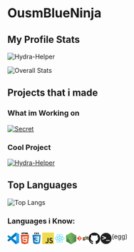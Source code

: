 # OusmBlueNinja

## My Profile Stats

![Hydra-Helper](https://visitor-badge.laobi.icu/badge?page_id=OusmBlueNinja.OusmBlueNinja)

![Overall Stats](https://github-readme-stats.vercel.app/api?username=OusmBlueNinja&count_private=true&show_icons=true&hide=contribs)
## Projects that i made
### What im Working on
[![Secret](https://github-readme-stats.vercel.app/api/pin/?username=ousmblueninja&repo=new-project&theme=light)](https://github.com/ousmblueninja/new-project)

### Cool Project
[![Hydra-Helper](https://github-readme-stats.vercel.app/api/pin/?username=ousmblueninja&repo=hydra-helper&theme=light)](https://github.com/ousmblueninja/hydra-helper)

## Top Languages

![Top Langs](https://github-readme-stats.vercel.app/api/top-langs/?username=OusmBlueNinja&layout=compact)



### Languages i Know:

<img align="left" alt="Visual Studio Code" width="26px" src="https://raw.githubusercontent.com/github/explore/80688e429a7d4ef2fca1e82350fe8e3517d3494d/topics/visual-studio-code/visual-studio-code.png" />
<img align="left" alt="HTML5" width="26px" src="https://raw.githubusercontent.com/github/explore/80688e429a7d4ef2fca1e82350fe8e3517d3494d/topics/html/html.png" />
<img align="left" alt="CSS3" width="26px" src="https://raw.githubusercontent.com/github/explore/80688e429a7d4ef2fca1e82350fe8e3517d3494d/topics/css/css.png" />
<img align="left" alt="JavaScript" width="26px" src="https://raw.githubusercontent.com/github/explore/80688e429a7d4ef2fca1e82350fe8e3517d3494d/topics/javascript/javascript.png" />
<img align="left" alt="React" width="26px" src="https://raw.githubusercontent.com/github/explore/80688e429a7d4ef2fca1e82350fe8e3517d3494d/topics/react/react.png" />
<img align="left" alt="Node.js" width="26px" src="https://raw.githubusercontent.com/github/explore/80688e429a7d4ef2fca1e82350fe8e3517d3494d/topics/nodejs/nodejs.png" />
<img align="left" alt="Git" width="26px" src="https://raw.githubusercontent.com/github/explore/80688e429a7d4ef2fca1e82350fe8e3517d3494d/topics/git/git.png" />
<img align="left" alt="GitHub" width="26px" src="https://raw.githubusercontent.com/github/explore/78df643247d429f6cc873026c0622819ad797942/topics/github/github.png" />
<img align="left" alt="Terminal" width="26px" src="https://raw.githubusercontent.com/github/explore/80688e429a7d4ef2fca1e82350fe8e3517d3494d/topics/terminal/terminal.png" />



(egg)
